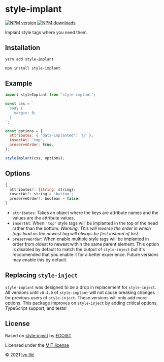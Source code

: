 # style-implant

[![NPM version](https://img.shields.io/npm/v/style-implant.svg?style=flat)](https://npmjs.com/package/style-implant) [![NPM downloads](https://img.shields.io/npm/dm/style-implant.svg?style=flat)](https://npmjs.com/package/style-implant)

Implant style tags where you need them.

## Installation

```bash
yarn add style-implant
```

```bash
npm install style-implant
```

## Example

```javascript
import styleImplant from 'style-implant';

const css = `
  body {
    margin: 0;
  }
`;

const options = {
  attributes: { 'data-implanted': '💉' },
  insertAt: 'top',
  preserveOrder: true,
};

styleImplant(css, options);
```

## Options

```javascript
{
  attributes?: {string: string};
  insertAt?: string = 'bottom';
  preserveOrder?: boolean = false;
}
```

- `attributes`: Takes an object where the keys are attribute names and the values are the attribute values.
- `insertAt`: When `'top'` style tags will be implanted in the top of the head rather than the bottom. _Warning: This will reverse the order in which tags load as the newest tag will always be first instead of last._
- `preserveOrder`: When enable multiple style tags will be implanted in order from oldest to newest within the same parent element. This option is disabled by default to match the output of `style-inject` but it's reccomended that you enable it for a better experience. Future versions may enable this by default.

## Replacing `style-inject`

`style-implant` was designed to be a drop in replacement for `style-inject`. All versions until `v0.4.0` of `style-implant` will not cause breaking changes for previous users of `style-inject`. These versions will only add more options. This package improves on `style-inject` by adding critical options, TypeScript support, and tests!

## License

Based on [style-inject](https://github.com/egoist/style-inject) by [EGOIST](https://github.com/egoist)

Licensed under the [MIT license](https://opensource.org/licenses/MIT)

&copy; 2021 [Ivo Ilić](https://github.com/ivoilic)
